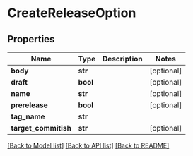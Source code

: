 # CreateReleaseOption

## Properties
Name | Type | Description | Notes
------------ | ------------- | ------------- | -------------
**body** | **str** |  | [optional] 
**draft** | **bool** |  | [optional] 
**name** | **str** |  | [optional] 
**prerelease** | **bool** |  | [optional] 
**tag_name** | **str** |  | 
**target_commitish** | **str** |  | [optional] 

[[Back to Model list]](../README.md#documentation-for-models) [[Back to API list]](../README.md#documentation-for-api-endpoints) [[Back to README]](../README.md)

